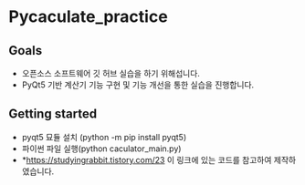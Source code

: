 # Pycaculate_practice

## Goals

* 오픈소스 소프트웨어 깃 허브 실습을 하기 위해섭니다.
* PyQt5 기반 계산기 기능 구현 및 기능 개선을 통한 실습을 진행합니다.
  
## Getting started

* pyqt5 묘듈 설치 (python -m pip install  pyqt5)
* 파이썬 파일 실행(python caculator_main.py)
* *https://studyingrabbit.tistory.com/23 이 링크에 있는 코드를 참고하여 제작하였습니다.
